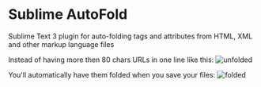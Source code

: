 # Sublime AutoFold

Sublime Text 3 plugin for auto-folding tags and attributes from HTML, XML and
other markup language files

Instead of having more then 80 chars URLs in one line like this:
![unfolded](https://raw.githubusercontent.com/fermads/sublime-autofold/master/img/unfolded.png)


You'll automatically have them folded when you save your files:
![folded](https://raw.githubusercontent.com/fermads/sublime-autofold/master/img/folded.png)

